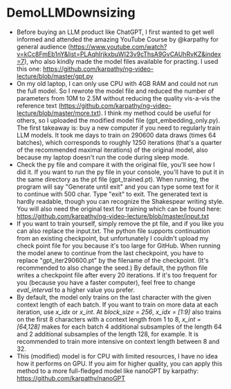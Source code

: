 # DemoLLMDownsizing

* Before buying an LLM product like ChatGPT, I first wanted to get well informed and attended the amazing YouTube Course by @karpathy for general audience (https://www.youtube.com/watch?v=kCc8FmEb1nY&list=PLAqhIrjkxbuWI23v9cThsA9GvCAUhRvKZ&index=7), who also kindly made the model files available for practing. I used this one: https://github.com/karpathy/ng-video-lecture/blob/master/gpt.py
* On my old laptop, I can only use CPU with 4GB RAM and could not run the full model. So I rewrote the model file and reduced the number of parameters from 10M to 2.5M without reducing the quality vis-a-vis the reference text (https://github.com/karpathy/ng-video-lecture/blob/master/more.txt). I think my method could be useful for others, so I uploaded the modified model file (gpt_embedding_only.py). The first takeaway is: buy a new computer if you need to regularly train LLM models. It took me days to train on 290600 data draws (times 64 batches), which corresponds to roughly 1250 iterations (that's a quarter of the recommended maximal iterations) of the original model, also because my laptop doesn't run the code during sleep mode.
* Check the py file and compare it with the original file, you'll see how I did it. If you want to run the py file in your console, you'll have to put it in the same directory as the pt file (gpt_trained.pt). When running, the program will say "Generate until exit" and you can type some text for it to continue with 500 char. Type "exit" to exit. The generated text is hardly readable, though you can recognize the Shakespear writing style. You will also need the original text for training which can be found here: https://github.com/karpathy/ng-video-lecture/blob/master/input.txt
* If you want to train yourself, simply remove the pt file, and if you like you can also replace the input.txt. The python file supports continuation from an existing checkpoint, but unfortunately I couldn't upload my check point file for you because it's too large for GitHub. When running the model anew to continue from the last checkpoint, you have to replace "gpt_iter290600.pt" by the filename of the checkpoint. (It's recommended to also change the seed.) By default, the python file writes a checkpoint file after every 20 iterations. If it's too frequent for you (because you have a faster computer), feel free to change *eval_interval* to a higher value you prefer.
* By default, the model only trains on the last character with the given context length of each batch. If you want to train on more data at each iteration, use *x_idx* or *x_int*. At *block_size = 256*, *x_idx = [1:9]* also trains on the first 8 characters with a context length from 1 to 8, *x_int = [64,128]* makes for each batch 4 additional subsamples of the length 64 and 2 additional subsamples of the length 128, for example. It is recommended to train more intensive on context length between 8 and 32. 
* This (modified) model is for CPU with limited resources, I have no idea how it performs on GPU.
If you aim for higher quality, you can apply this method to a more full-fledged model like nanoGPT by karpathy: https://github.com/karpathy/nanoGPT
